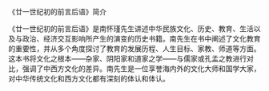 《廿一世纪初的前言后语》简介

《廿一世纪初的前言后语》是南怀瑾先生讲述中华民族文化、历史、教育、生活以及与政治、经济交互影响所产生的演变的历史书籍。南先生在书中阐述了文化教育的重要性，并从多个角度探讨了教育的发展历程、人生目标、家教、师道等方面。这本书将文化之根本——杂家、阴阳家和道家之学——与儒家或孔孟之教进行对比，强调了中西方文化的差异。南先生是一位享誉海内外的文化大师和国学大家，对中华传统文化和西方文化都有深刻的体认和体认。